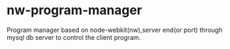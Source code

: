 nw-program-manager
==================

Program manager based on node-webkit(nw),server end(or port) through mysql db server to control the client program.


